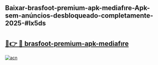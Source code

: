 ## Baixar-brasfoot-premium-apk-mediafıre-Apk-sem-anúncios-desbloqueado-completamente-2025-#lx5ds

# <h2><a href="https://ainizakaria.my?title=brasfoot-premium-apk-mediafıre&ref=22M">🔗👉 🔴 brasfoot-premium-apk-mediafıre</a></h2>

[![acn](https://github.com/user-attachments/assets/0f9c940e-d8b0-45ae-aac7-cd30a18b3e1c)](https://ainizakaria.my?title=brasfoot-premium-apk-mediafıre&ref=22M)

